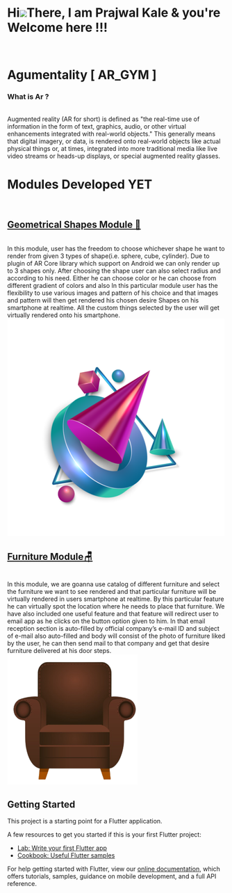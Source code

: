 <h1 align="left">Hi<img src="https://raw.githubusercontent.com/nixin72/nixin72/master/wave.gif" width="60px",height"70">There, I am Prajwal Kale & you're Welcome here !!! </h1>
<br>

# Agumentality [ AR_GYM ]

<h3> What is Ar ?</h3><br>
Augmented reality (AR for short) is defined as "the real-time use of information in the form of text, graphics, audio, or other virtual enhancements integrated with real-world objects." This generally means that digital imagery, or data, is rendered onto real-world objects like actual physical things or, at times, integrated into more traditional media like live video streams or heads-up displays, or special augmented reality glasses.

# Modules Developed YET<br><br>
<h2><u>Geometrical Shapes Module 🔴</u></h2><br>
In this module, user has the freedom to choose whichever shape he want to render from given 3 types of shape(i.e. sphere, cube, cylinder). Due to plugin of AR Core library which support on Android we can only render up to 3 shapes only. After choosing the shape user can also select radius and according to his need. Either he can choose color or he can choose from different gradient of colors and also In this particular module user has the flexibility to use various images and pattern of his choice and that images and pattern will then get rendered his chosen desire Shapes on his smartphone at realtime. All the custom things selected by the user will get virtually  rendered onto his smartphone.
<br>
<img src="https://github.com/PrajwalGKale/Agumentality/blob/master/assets/geometry.png" alt="GeoMetric" width="500" height="500">

<h2><u>Furniture Module🪑</u></h2><br>In this module, we are goanna use catalog of different furniture and select the furniture we want to see rendered and that particular furniture will be virtually rendered in users smartphone at realtime. By this particular feature he can virtually spot the location where he needs to place that furniture. We have also included one useful feature and that feature will redirect user to email app as he clicks on the button option given to him. In that email reception section is auto-filled by official company’s e-mail ID and  subject of e-mail also auto-filled and body will consist of the photo of furniture liked by the user, he can then send mail to that company and get that desire furniture delivered at his door steps.<br>
<img src="https://github.com/PrajwalGKale/Agumentality/blob/master/assets/ChairOne.png" alt="GeoMetric" width="300" height="300"><br>

## Getting Started

This project is a starting point for a Flutter application.

A few resources to get you started if this is your first Flutter project:

- [Lab: Write your first Flutter app](https://flutter.dev/docs/get-started/codelab)
- [Cookbook: Useful Flutter samples](https://flutter.dev/docs/cookbook)

For help getting started with Flutter, view our
[online documentation](https://flutter.dev/docs), which offers tutorials,
samples, guidance on mobile development, and a full API reference.
